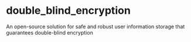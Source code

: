# double_blind_encryption
An open-source solution for safe and robust user information storage that guarantees double-blind encryption 
